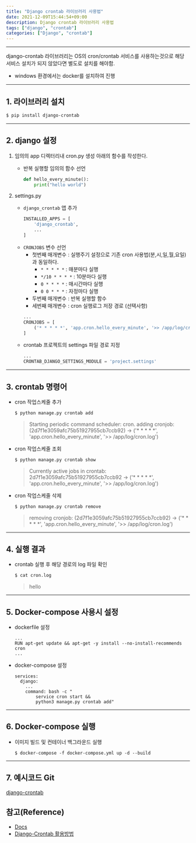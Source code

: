 ```yaml
---
title: "Django crontab 라이브러리 사용법"
date: 2021-12-09T15:44:54+09:00
description: Django crontab 라이브러리 사용법
tags: ["django", "crontab"]
categories: ["Django", "crontab"]
---
```



---

django-crontab 라이브러리는 OS의 cron/crontab 서비스를 사용하는것으로 해당 서비스 설치가 되지 않았다면 별도로 설치를 해야함.
- windows 환경에서는 docker를 설치하여 진행


---

## 1. 라이브러리 설치

```bash
$ pip install django-crontab
```


---

## 2. django 설정

1. 임의의 app 디렉터리내 cron.py 생성
    아래의 함수를 작성한다.

    - 반복 실행할 임의의 함수 선언
        ```python
        def hello_every_minute():
            print("hello world")
        ```

2. settings.py

    - `django_crontab` 앱 추가
        ```python
        INSTALLED_APPS = [
            'django_crontab',
            ...
        ]
        ```
    - `CRONJOBS` 변수 선언
        - 첫번째 매개변수 : 실행주기 설정으로 기존 cron 사용법(분,시,일,월,요일)과 동일하다.
            - `* * * * *` : 매분마다 실행
            - `*/10 * * * *` : 10분마다 실행
            - `0 * * * *` : 매시간마다 실행
            - `0 0 * * *` : 자정마다 실행
        - 두번째 매개변수 : 반복 실행할 함수
        - 세번째 매개변수 : cron 실행로그 저장 경로 (선택사항)
        ```python
        ...
        CRONJOBS = [
            ('* * * * *', 'app.cron.hello_every_minute', '>> /app/log/cron.log'),
        ]
        ```
    - crontab 프로젝트의 settings 파일 경로 지정
        ```python
        ...
        CRONTAB_DJANGO_SETTINGS_MODULE = 'project.settings'
        ```


---

## 3. crontab 명령어

- cron 작업스케줄 추가
    ```bash
    $ python manage.py crontab add
    ```

    > Starting periodic command scheduler: cron.
    > adding cronjob: (2d7f1e3059afc75b51927955cb7ccb92) -> ('* * * * *', 'app.cron.hello_every_minute', '>> /app/log/cron.log')

- cron 작업스케줄 조회
    ```bash
    $ python manage.py crontab show
    ```

    > Currently active jobs in crontab:  
    > 2d7f1e3059afc75b51927955cb7ccb92 -> ('* * * * *', 'app.cron.hello_every_minute', '>> /app/log/cron.log')  

- cron 작업스케줄 삭제
    ```bash
    $ python manage.py crontab remove
    ```

    > removing cronjob: (2d7f1e3059afc75b51927955cb7ccb92) -> ('* * * * *', 'app.cron.hello_every_minute', '>> /app/log/cron.log')


---

## 4. 실행 결과

- crontab 실행 후 해당 경로의 log 파일 확인

    ```bash
    $ cat cron.log
    ```

    > hello


---

## 5. Docker-compose 사용시 설정

- dockerfile 설정
    ```
    ...
    RUN apt-get update && apt-get -y install --no-install-recommends cron
    ...
    ```

- docker-compose 설정
    ```
    services:
      django:
        ...
        command: bash -c "
            service cron start &&
            python3 manage.py crontab add"
    ```


---

## 6. Docker-compose 실행

- 이미지 빌드 및 컨테이너 백그라운드 실행

    ```
    $ docker-compose -f docker-compose.yml up -d --build
    ```


---

## 7. 예시코드 Git

[django-crontab](https://github.com/SangjunCha-dev/blog/tree/main/django/django-crontab)



## 참고(Reference)

- [Docs](https://github.com/kraiz/django-crontab)
- [Django-Crontab 활용방법](https://systemtrade.tistory.com/477)